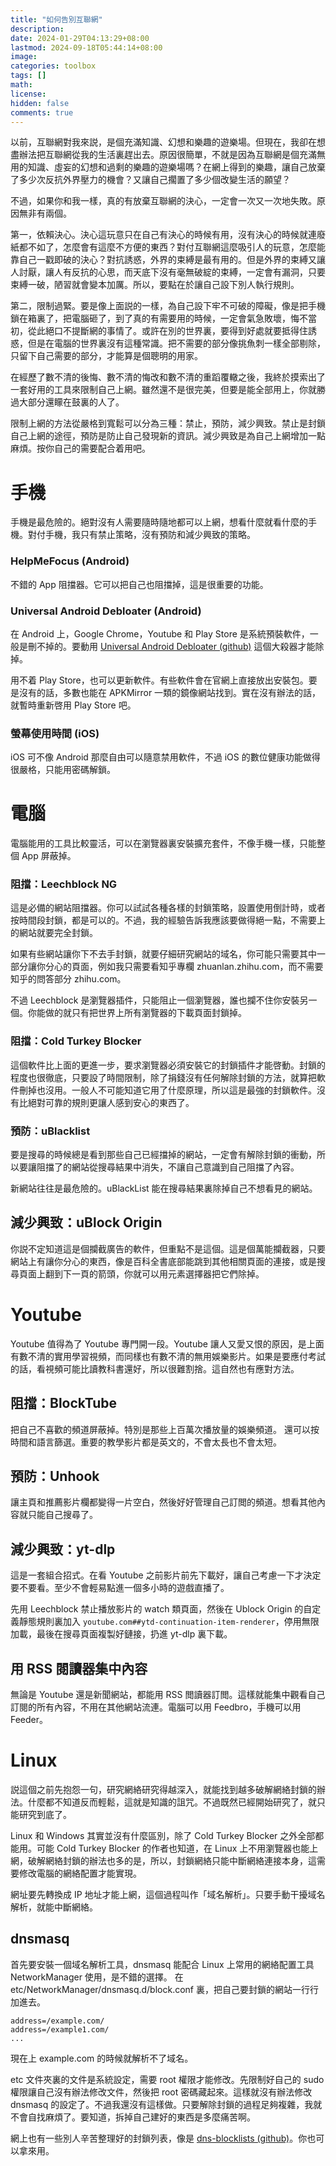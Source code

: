 ```yaml
---
title: "如何告別互聯網"
description: 
date: 2024-01-29T04:13:29+08:00
lastmod: 2024-09-18T05:44:14+08:00
image: 
categories: toolbox
tags: []
math: 
license: 
hidden: false
comments: true
---
```


以前，互聯網對我來説，是個充滿知識、幻想和樂趣的遊樂場。但現在，我卻在想盡辦法把互聯網從我的生活裏趕出去。原因很簡單，不就是因為互聯網是個充滿無用的知識、虛妄的幻想和過剩的樂趣的遊樂場嗎？在網上得到的樂趣，讓自己放棄了多少次反抗外界壓力的機會？又讓自己擱置了多少個改變生活的願望？

不過，如果你和我一樣，真的有放棄互聯網的決心，一定會一次又一次地失敗。原因無非有兩個。

第一，依賴決心。決心這玩意只在自己有決心的時候有用，沒有決心的時候就連廢紙都不如了，怎麼會有這麼不方便的東西？對付互聯網這麼吸引人的玩意，怎麼能靠自己一戳即破的決心？對抗誘惑，外界的束縛是最有用的。但是外界的束縛又讓人討厭，讓人有反抗的心思，而天底下沒有毫無破綻的束縛，一定會有漏洞，只要束縛一破，陋習就會變本加厲。所以，要點在於讓自己設下別人執行規則。

第二，限制過緊。要是像上面説的一樣，為自己設下牢不可破的障礙，像是把手機鎖在箱裏了，把電腦砸了，到了真的有需要用的時候，一定會氣急敗壞，悔不當初，從此絕口不提斷網的事情了。或許在別的世界裏，要得到好處就要抵得住誘惑，但是在電腦的世界裏沒有這種常識。把不需要的部分像挑魚刺一樣全部剔除，只留下自己需要的部分，才能算是個聰明的用家。
 
在經歷了數不清的後悔、數不清的悔改和數不清的重蹈覆轍之後，我終於摸索出了一套好用的工具來限制自己上網。雖然還不是很完美，但要是能全部用上，你就勝過大部分還矇在鼓裏的人了。

限制上網的方法從嚴格到寬鬆可以分為三種：禁止，預防，減少興致。禁止是封鎖自己上網的途徑，預防是防止自己發現新的資訊。減少興致是為自己上網增加一點麻煩。按你自己的需要配合着用吧。

# 手機
手機是最危險的。絕對沒有人需要隨時隨地都可以上網，想看什麼就看什麼的手機。對付手機，我只有禁止策略，沒有預防和減少興致的策略。

### HelpMeFocus (Android)
不錯的 App 阻擋器。它可以把自己也阻擋掉，這是很重要的功能。

### Universal Android Debloater (Android)
在 Android 上，Google Chrome，Youtube 和 Play Store 是系統預裝軟件，一般是刪不掉的。要動用 [Universal Android Debloater (github)](https://github.com/0x192/universal-android-debloater) 這個大殺器才能除掉。

用不着 Play Store，也可以更新軟件。有些軟件會在官網上直接放出安裝包。要是沒有的話，多數也能在 APKMirror 一類的鏡像網站找到。實在沒有辦法的話，就暫時重新啓用 Play Store 吧。
### 螢幕使用時間 (iOS)
iOS 可不像 Android 那麼自由可以隨意禁用軟件，不過 iOS 的數位健康功能做得很嚴格，只能用密碼解鎖。

# 電腦
電腦能用的工具比較靈活，可以在瀏覽器裏安裝擴充套件，不像手機一樣，只能整個 App 屏蔽掉。

### 阻擋：Leechblock NG
這是必備的網站阻擋器。你可以試試各種各樣的封鎖策略，設置使用倒計時，或者按時間段封鎖，都是可以的。不過，我的經驗告訴我應該要做得絕一點，不需要上的網站就要完全封鎖。

如果有些網站讓你下不去手封鎖，就要仔細研究網站的域名，你可能只需要其中一部分讓你分心的頁面，例如我只需要看知乎專欄 zhuanlan.zhihu.com，而不需要知乎的問答部分 zhihu.com。

不過 Leechblock 是瀏覽器插件，只能阻止一個瀏覽器，誰也攔不住你安裝另一個。你能做的就只有把世界上所有瀏覽器的下載頁面封鎖掉。

### 阻擋：Cold Turkey Blocker
這個軟件比上面的更進一步，要求瀏覽器必須安裝它的封鎖插件才能啓動。封鎖的程度也很徹底，只要設了時間限制，除了捐錢沒有任何解除封鎖的方法，就算把軟件刪掉也沒用。一般人不可能知道它用了什麼原理，所以這是最強的封鎖軟件。沒有比絕對可靠的規則更讓人感到安心的東西了。
### 預防：uBlacklist
要是搜尋的時候總是看到那些自己已經擋掉的網站，一定會有解除封鎖的衝動，所以要讓阻擋了的網站從搜尋結果中消失，不讓自己意識到自己阻擋了內容。

新網站往往是最危險的。uBlackList 能在搜尋結果裏除掉自己不想看見的網站。
## 減少興致：uBlock Origin
你説不定知道這是個攔截廣告的軟件，但重點不是這個。這是個萬能攔截器，只要網站上有讓你分心的東西，像是百科全書底部能跳到其他相關頁面的連接，或是搜尋頁面上翻到下一頁的箭頭，你就可以用元素選擇器把它們除掉。

# Youtube
Youtube 值得為了 Youtube 專門開一段。Youtube 讓人又愛又恨的原因，是上面有數不清的實用學習視頻，而同樣也有數不清的無用娛樂影片。如果是要應付考試的話，看視頻可能比讀教科書還好，所以很難割捨。這自然也有應對方法。

## 阻擋：BlockTube
把自己不喜歡的頻道屏蔽掉。特別是那些上百萬次播放量的娛樂頻道。
還可以按時間和語言篩選。重要的教學影片都是英文的，不會太長也不會太短。

## 預防：Unhook
讓主頁和推薦影片欄都變得一片空白，然後好好管理自己訂閲的頻道。想看其他內容就只能自己搜尋了。

## 減少興致：yt-dlp

這是一套組合招式。在看 Youtube 之前影片前先下載好，讓自己考慮一下才決定要不要看。至少不會輕易點進一個多小時的遊戲直播了。

先用 Leechblock 禁止播放影片的 watch 類頁面，然後在 Ublock Origin 的自定義靜態規則裏加入 `youtube.com##ytd-continuation-item-renderer`，停用無限加載，最後在搜尋頁面複製好鏈接，扔進 yt-dlp 裏下載。

## 用 RSS 閱讀器集中內容
無論是 Youtube 還是新聞網站，都能用 RSS 閲讀器訂閲。這樣就能集中觀看自己訂閱的所有內容，不用在其他網站流連。電腦可以用 Feedbro，手機可以用 Feeder。

# Linux
説這個之前先抱怨一句，研究網絡研究得越深入，就能找到越多破解網絡封鎖的辦法。什麼都不知道反而輕鬆，這就是知識的詛咒。不過既然已經開始研究了，就只能研究到底了。

Linux 和 Windows 其實並沒有什麼區別，除了 Cold Turkey Blocker 之外全部都能用。可能 Cold Turkey Blocker 的作者也知道，在 Linux 上不用瀏覽器也能上網，破解網絡封鎖的辦法也多的是，所以，封鎖網絡只能中斷網絡連接本身，這需要修改電腦的網絡配置才能實現。

網址要先轉換成 IP 地址才能上網，這個過程叫作「域名解析」。只要手動干擾域名解析，就能中斷網絡。

## dnsmasq
首先要安裝一個域名解析工具，dnsmasq 能配合 Linux 上常用的網絡配置工具 NetworkManager 使用，是不錯的選擇。
在 etc/NetworkManager/dnsmasq.d/block.conf 裏，把自己要封鎖的網站一行行加進去。
```
address=/example.com/
address=/example1.com/
...
```
現在上 example.com 的時候就解析不了域名。

etc 文件夾裏的文件是系統設定，需要 root 權限才能修改。先限制好自己的 sudo 權限讓自己沒有辦法修改文件，然後把 root 密碼藏起來。這樣就沒有辦法修改 dnsmasq 的設定了。不過我還沒有這樣做。只要解除封鎖的過程足夠複雜，我就不會自找麻煩了。要知道，拆掉自己建好的東西是多麼痛苦啊。

網上也有一些別人辛苦整理好的封鎖列表，像是 [dns-blocklists (github)](https://github.com/hagezi/dns-blocklists)。你也可以拿來用。

